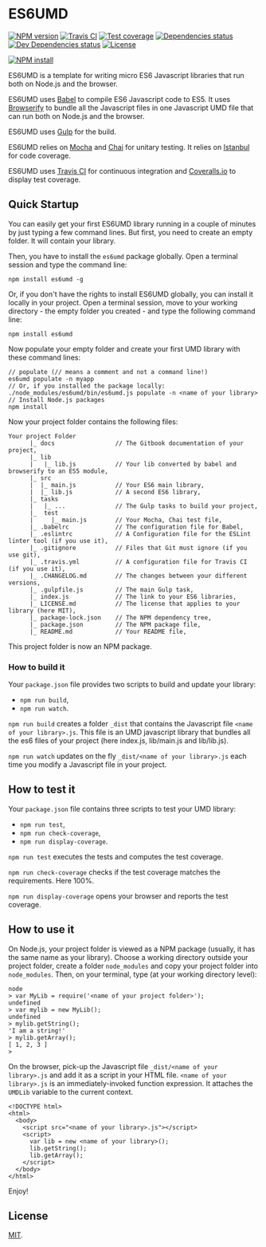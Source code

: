 # ES6UMD

[![NPM version][npm-image]][npm-url]
[![Travis CI][travis-image]][travis-url]
[![Test coverage][coveralls-image]][coveralls-url]
[![Dependencies status][dependencies-image]][dependencies-url]
[![Dev Dependencies status][devdependencies-image]][devdependencies-url]
[![License][license-image]](LICENSE.md)
<!--- [![node version][node-image]][node-url] -->

[![NPM install][npm-install-image]][npm-install-url]

ES6UMD is a template for writing micro ES6 Javascript libraries that run both on Node.js and the browser.

ES6UMD uses [Babel](https://babeljs.io) to compile ES6 Javascript code to ES5. It uses [Browserify](http://browserify.org) to bundle all the Javascript files in one Javascript UMD file that can run both on Node.js and the browser.

ES6UMD uses [Gulp](http://gulpjs.com) for the build.

ES6UMD relies on [Mocha](https://mochajs.org) and [Chai](http://chaijs.com) for unitary testing. It relies on [Istanbul](https://gotwarlost.github.io/istanbul/) for code coverage.

ES6UMD uses [Travis CI](https://travis-ci.org) for continuous integration and [Coveralls.io](https://coveralls.io) to display test coverage.


## Quick Startup

You can easily get your first ES6UMD library running in a couple of minutes by just typing a few command lines. But first, you need to create an empty folder. It will contain your library.

Then, you have to install the `es6umd` package globally. Open a terminal session and type the command line:

```
npm install es6umd -g
```

Or, if you don't have the rights to install ES6UMD globally, you can install it locally in your project. Open a terminal session, move to your working directory - the empty folder you created - and type the following command line:

```
npm install es6umd
```

Now populate your empty folder and create your first UMD library with these command lines:

```
// populate (// means a comment and not a command line!)
es6umd populate -n myapp
// Or, if you installed the package locally:
./node_modules/es6umd/bin/es6umd.js populate -n <name of your library>
// Install Node.js packages
npm install
```

Now your project folder contains the following files:

```
Your project Folder
      |_ docs                 // The Gitbook documentation of your project,
      |_ lib
      |   |_ lib.js           // Your lib converted by babel and browserify to an ES5 module,
      |_ src
      |  |_ main.js           // Your ES6 main library,
      |  |_ lib.js            // A second ES6 library,
      |_ tasks
      |   |_ ...              // The Gulp tasks to build your project,
      |_  test
      |     |_ main.js        // Your Mocha, Chai test file,
      |_ .babelrc             // The configuration file for Babel,
      |_ .eslintrc            // A Configuration file for the ESLint linter tool (if you use it),
      |_ .gitignore           // Files that Git must ignore (if you use git),
      |_ .travis.yml          // A configuration file for Travis CI (if you use it),
      |_ .CHANGELOG.md        // The changes between your different versions,
      |_ .gulpfile.js         // The main Gulp task,
      |_ index.js             // The link to your ES6 libraries,
      |_ LICENSE.md           // The license that applies to your library (here MIT),
      |_ package-lock.json    // The NPM dependency tree,
      |_ package.json         // The NPM package file,
      |_ README.md            // Your README file,
```

This project folder is now an NPM package.


### How to build it

Your `package.json` file provides two scripts to build and update your library:

  * `npm run build`,
  * `npm run watch`.

`npm run build` creates a folder `_dist` that contains the Javascript file `<name of your library>.js`. This file is an UMD javascript library that bundles all the es6 files of your project (here index.js, lib/main.js and lib/lib.js).

`npm run watch` updates on the fly `_dist/<name of your library>.js` each time you modify a Javascript file in your project.


## How to test it

Your `package.json` file contains three scripts to test your UMD library:

  * `npm run test`,
  * `npm run check-coverage`,
  * `npm run display-coverage`.

`npm run test` executes the tests and computes the test coverage.

`npm run check-coverage` checks if the test coverage matches the requirements. Here 100%.

`npm run display-coverage` opens your browser and reports the test coverage.


## How to use it

On Node.js, your project folder is viewed as a NPM package (usually, it has the same name as your library). Choose a working directory outside your project folder, create a folder `node_modules` and copy your project folder into `node_modules`. Then, on your terminal, type (at your working directory level):

```
node
> var MyLib = require('<name of your project folder>');
undefined
> var mylib = new MyLib();
undefined
> mylib.getString();
'I am a string!'
> mylib.getArray();
[ 1, 2, 3 ]
>
```

On the browser, pick-up the Javascript file `_dist/<name of your library>.js` and add it as a script in your HTML file. `<name of your library>.js` is an immediately-invoked function expression. It attaches the `UMDLib` variable to the current context.

```
<!DOCTYPE html>
<html>
  <body>
    <script src="<name of your library>.js"></script>
    <script>
      var lib = new <name of your library>();
      lib.getString();
      lib.getArray();
    </script>
  </body>
</html>
```

Enjoy!

## License

[MIT](LICENSE.md).

<!--- URls -->

[npm-image]: https://img.shields.io/npm/v/es6umd.svg?style=flat-square
[npm-install-image]: https://nodei.co/npm/es6umd.png?compact=true
[node-image]: https://img.shields.io/badge/node.js-%3E=_0.10-green.svg?style=flat-square
[download-image]: https://img.shields.io/npm/dm/es6umd.svg?style=flat-square
[travis-image]: https://img.shields.io/travis/jclo/es6umd.svg?style=flat-square
[coveralls-image]: https://img.shields.io/coveralls/jclo/es6umd/master.svg?style=flat-square
[dependencies-image]: https://david-dm.org/jclo/es6umd/status.svg?theme=shields.io
[devdependencies-image]: https://david-dm.org/jclo/es6umd/dev-status.svg?theme=shields.io
[license-image]: https://img.shields.io/npm/l/es6umd.svg?style=flat-square

[npm-url]: https://www.npmjs.com/package/es6umd
[npm-install-url]: https://nodei.co/npm/es6umd
[node-url]: http://nodejs.org/download
[download-url]: https://www.npmjs.com/package/es6umd
[travis-url]: https://travis-ci.org/jclo/es6umd
[coveralls-url]: https://coveralls.io/github/jclo/es6umd?branch=master
[dependencies-url]: https://david-dm.org/jclo/es6umd#info=dependencies
[devdependencies-url]: https://david-dm.org/jclo/es6umd#info=devDependencies
[license-url]: http://opensource.org/licenses/MIT
